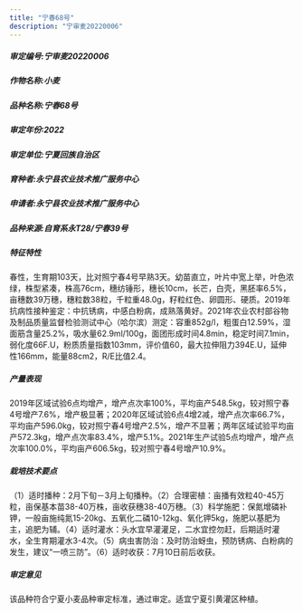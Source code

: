 ```yaml
---
title: "宁春68号"
description: "宁审麦20220006"
---
```

##### 审定编号:宁审麦20220006

##### 作物名称:小麦

##### 品种名称:宁春68号

##### 审定年份:2022

##### 审定单位:宁夏回族自治区

##### 育种者:永宁县农业技术推广服务中心

##### 申请者:永宁县农业技术推广服务中心

##### 品种来源:自育系永T28/宁春39号

##### 特征特性
春性，生育期103天，比对照宁春4号早熟3天。幼苗直立，叶片中宽上举，叶色浓绿，株型紧凑，株高76cm，穗纺锤形，穗长10cm，长芒，白壳，黑胚率6.5%，亩穗数39万穗，穗粒数38粒，千粒重48.0g，籽粒红色、卵圆形、硬质。2019年抗病性接种鉴定：中抗锈病，中感白粉病，成熟落黄好。2021年农业农村部谷物及制品质量监督检验测试中心（哈尔滨）测定：容重852g/l，粗蛋白12.59%，湿面筋含量25.2%，吸水量62.9ml/100g，面团形成时间4.8min，稳定时间7.1min，弱化度66F.U，粉质质量指数103mm，评价值60，最大拉伸阻力394E.U，延伸性166mm，能量88cm2，R/E比值2.4。

##### 产量表现
2019年区域试验6点均增产，增产点次率100%，平均亩产548.5kg，较对照宁春4号增产7.6%，增产极显著；2020年区域试验6点4增2减，增产点次率66.7%，平均亩产596.0kg，较对照宁春4号增产2.5%，增产不显著；两年区域试验平均亩产572.3kg，增产点次率83.4%，增产5.1%。2021年生产试验5点均增产，增产点次率100.0%，平均亩产606.5kg，较对照宁春4号增产10.9%。

##### 栽培技术要点
（1）适时播种：2月下旬－3月上旬播种。（2）合理密植：亩播有效粒40-45万粒，亩保基本苗38-40万株，亩收获穗38-40万穗。（3）科学施肥：保氮增磷补钾，一般亩施纯氮15-20kg、五氧化二磷10-12kg、氧化钾5kg，施肥以基肥为主，追肥为辅。（4）适时灌水：头水宜早灌灌足，二水宜控勿赶，后期适时灌水，全生育期灌水3-4次。（5）病虫害防治：及时防治蚜虫，预防锈病、白粉病的发生，建议“一喷三防”。（6）适时收获：7月10日前后收获。

##### 审定意见
该品种符合宁夏小麦品种审定标准，通过审定。适宜宁夏引黄灌区种植。
